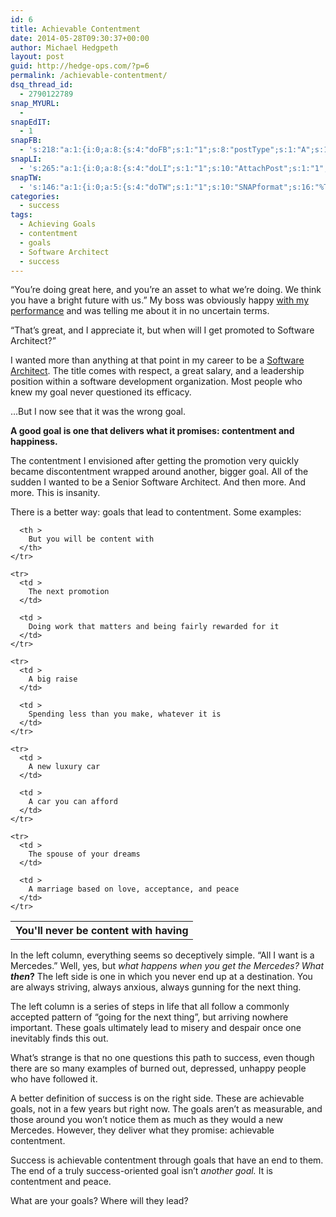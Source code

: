 ```yaml
---
id: 6
title: Achievable Contentment
date: 2014-05-28T09:30:37+00:00
author: Michael Hedgpeth
layout: post
guid: http://hedge-ops.com/?p=6
permalink: /achievable-contentment/
dsq_thread_id:
  - 2790122789
snap_MYURL:
  - 
snapEdIT:
  - 1
snapFB:
  - 's:218:"a:1:{i:0;a:8:{s:4:"doFB";s:1:"1";s:8:"postType";s:1:"A";s:10:"AttachPost";s:1:"2";s:10:"SNAPformat";s:16:"%TITLE% - %SURL%";s:9:"isAutoImg";s:1:"A";s:8:"imgToUse";s:0:"";s:9:"isAutoURL";s:1:"A";s:8:"urlToUse";s:0:"";}}";'
snapLI:
  - 's:265:"a:1:{i:0;a:8:{s:4:"doLI";s:1:"1";s:10:"AttachPost";s:1:"1";s:10:"SNAPformat";s:41:"New post has been published on %SITENAME%";s:11:"SNAPformatT";s:18:"New Post - %TITLE%";s:9:"isAutoImg";s:1:"A";s:8:"imgToUse";s:0:"";s:9:"isAutoURL";s:1:"A";s:8:"urlToUse";s:0:"";}}";'
snapTW:
  - 's:146:"a:1:{i:0;a:5:{s:4:"doTW";s:1:"1";s:10:"SNAPformat";s:16:"%TITLE% - %SURL%";s:8:"attchImg";s:1:"1";s:9:"isAutoImg";s:1:"A";s:8:"imgToUse";s:0:"";}}";'
categories:
  - success
tags:
  - Achieving Goals
  - contentment
  - goals
  - Software Architect
  - success
---
```

“You’re doing great here, and you’re an asset to what we’re doing. We think you have a bright future with us.” My boss was obviously happy [with my performance](http://hedge-ops.com/ten-takeaways-from-the-last-10-years-at-radiantncr/ "Ten Takeaways from the Last 10 Years at Radiant/NCR") and was telling me about it in no uncertain terms.

“That’s great, and I appreciate it, but when will I get promoted to Software Architect?”<!--more-->

I wanted more than anything at that point in my career to be a [Software Architect](http://money.cnn.com/magazines/moneymag/bestjobs/2010/snapshots/1.html). The title comes with respect, a great salary, and a leadership position within a software development organization. Most people who knew my goal never questioned its efficacy.

…But I now see that it was the wrong goal.

**A good goal is one that delivers what it promises: contentment and happiness.**

The contentment I envisioned after getting the promotion very quickly became discontentment wrapped around another, bigger goal. All of the sudden I wanted to be a Senior Software Architect. And then more. And more. This is insanity.

There is a better way: goals that lead to contentment. Some examples:

<div class="table-responsive">
  <table  style="width:100%; "  class="easy-table easy-table-default " border="0">
    <tr>
      <th >
        You'll never be content with having
      </th>
      
      <th >
        But you will be content with
      </th>
    </tr>
    
    <tr>
      <td >
        The next promotion
      </td>
      
      <td >
        Doing work that matters and being fairly rewarded for it
      </td>
    </tr>
    
    <tr>
      <td >
        A big raise
      </td>
      
      <td >
        Spending less than you make, whatever it is
      </td>
    </tr>
    
    <tr>
      <td >
        A new luxury car
      </td>
      
      <td >
        A car you can afford
      </td>
    </tr>
    
    <tr>
      <td >
        The spouse of your dreams
      </td>
      
      <td >
        A marriage based on love, acceptance, and peace
      </td>
    </tr>
  </table>
</div>

In the left column, everything seems so deceptively simple. “All I want is a Mercedes.” Well, yes, but _what happens when you get the Mercedes? What **then**_**?** The left side is one in which you never end up at a destination. You are always striving, always anxious, always gunning for the next thing.

The left column is a series of steps in life that all follow a commonly accepted pattern of “going for the next thing”, but arriving nowhere important. These goals ultimately lead to misery and despair once one inevitably finds this out.

What’s strange is that no one questions this path to success, even though there are so many examples of burned out, depressed, unhappy people who have followed it.

A better definition of success is on the right side. These are achievable goals, not in a few years but right now. The goals aren’t as measurable, and those around you won’t notice them as much as they would a new Mercedes. However, they deliver what they promise: achievable contentment.

Success is achievable contentment through goals that have an end to them. The end of a truly success-oriented goal isn’t _another goal._ It is contentment and peace.

What are your goals? Where will they lead?